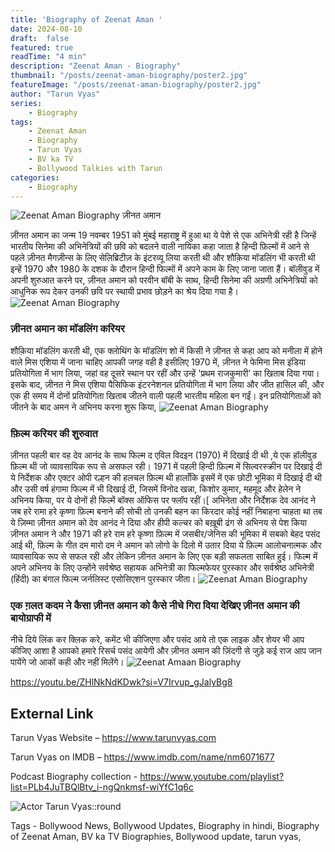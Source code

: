 ```yaml
---
title: 'Biography of Zeenat Aman '
date: 2024-08-10
draft:  false   
featured: true  
readTime: "4 min"
description: "Zeenat Aman - Biography"
thumbnail: "/posts/zeenat-aman-biography/poster2.jpg"
featureImage: "/posts/zeenat-aman-biography/poster2.jpg"
author: "Tarun Vyas"
series:
    - Biography
tags:
    - Zeenat Aman
    - Biography
    - Tarun Vyas
    - BV ka TV
    - Bollywood Talkies with Tarun
categories:     
    - Biography
---
```


![Zeenat Aman Biography](/posts/zeenat-aman-biography/poster1.jpg)
ज़ीनत अमान

ज़ीनत अमान का जन्म 19 नवम्बर 1951 को मुंबई महाराष्ट्र में हुआ था 
ये पेशे से एक अभिनेत्री रही है जिन्हें भारतीय सिनेमा की अभिनेत्रियों की छवि को बदलने वाली नायिका कहा जाता है 
हिन्दी फ़िल्मों में आने से पहले ज़ीनत मैगज़ीन्स के लिए सेलिब्रिटीज़ के इंटरव्यू लिया करती थी और शौक़िया मॉडलिंग भी करती थी  इन्हें 1970 और 1980 के दशक के दौरान हिन्दी फिल्मों में अपने काम के लिए जाना जाता हैं। बॉलीवुड में अपनी शुरुआत करने पर, ज़ीनत अमान को परवीन बॉबी के साथ, हिन्दी सिनेमा की अग्रणी अभिनेत्रियों को आधुनिक रूप देकर उनकी छवि पर स्थायी प्रभाव छोड़ने का श्रेय दिया गया है।
![Zeenat Aman Biography](/posts/zeenat-aman-biography/poster3.jpg)
### ज़ीनत अमान का मॉडलिंग करियर 
शौक़िया मॉडलिंग करती थी, एक क्लोथिंग के मॉडलिंग शो में किसी ने ज़ीनत से कहा आप को मनीला में होने वाले मिस एशिया में जाना चाहिए आपकी जगह वही है इसीलिए 1970 में, ज़ीनत ने  फेमिना मिस इंडिया प्रतियोगिता में भाग लिया, जहां वह दूसरे स्थान पर रहीं और उन्हें 'प्रथम राजकुमारी' का खिताब दिया गया। इसके बाद, ज़ीनत ने  मिस एशिया पैसिफिक इंटरनेशनल प्रतियोगिता में भाग लिया और जीत हासिल की, और एक ही समय में दोनों प्रतियोगिता खिताब जीतने वाली पहली भारतीय महिला बन गईं। इन प्रतियोगिताओं को जीतने के बाद अमन ने अभिनय करना शुरू किया,
![Zeenat Aman Biography](/posts/zeenat-aman-biography/poster4.jpg)
### फ़िल्म करियर की शुरुवात 

ज़ीनत पहली बार वह देव आनंद के साथ फिल्म द एविल विदइन (1970) में दिखाई दी थी ,ये एक हॉलीवुड फ़िल्म थी जो व्यावसायिक रूप से असफल रही। 1971 में पहली हिन्दी फ़िल्म में सिल्वरस्क्रीन पर दिखाई दी ये निर्देशक और एक्टर  ओपी रल्हन की हलचल फ़िल्म थी हालाँकि इसमें में एक छोटी भूमिका में दिखाई दी थी और उसी वर्ष हंगामा फिल्म में भी दिखाई दी, जिसमें विनोद खन्ना, किशोर कुमार, महमूद और हेलेन ने अभिनय किया, पर ये दोनों ही फिल्में बॉक्स ऑफिस पर फ्लॉप रहीं।[ अभिनेता और निर्देशक देव आनंद ने जब हरे रामा हरे कृष्णा फ़िल्म बनाने की सोची तो उनकी बहन का किरदार कोई नहीं निबाहना चाहता था तब ये ज़िम्मा ज़ीनत अमान को देव आनंद ने दिया और हीपी कल्चर को बख़ूबी ढंग से अभिनय से पेश किया ज़ीनत अमान ने और 1971 की हरे राम हरे कृष्णा फ़िल्म में जसबीर/जेनिस की भूमिका में सबको बेहद पसंद आई थी, 
फ़िल्म के गीत दम मारो दम ने अमान को लोगो के दिलो में उतार दिया ये फ़िल्म आलोचनात्मक और व्यावसायिक रूप से सफल रही और लेकिन ज़ीनत अमान  के लिए एक बड़ी सफलता साबित हुई। फिल्म में अपने अभिनय के लिए उन्होंने सर्वश्रेष्ठ सहायक अभिनेत्री का फिल्मफेयर पुरस्कार  और सर्वश्रेष्ठ अभिनेत्री (हिंदी) का बंगाल फिल्म जर्नलिस्ट एसोसिएशन पुरस्कार जीता। 
![Zeenat Aman Biography](/posts/zeenat-aman-biography/poster6.jpg)

### एक ग़लत कदम ने कैसा ज़ीनत अमान को कैसे नीचे गिरा दिया देखिए ज़ीनत अमान की बायोग्राफी में 
नीचे दिये लिंक कर क्लिक करे, कमेंट भी कीजिएगा और पसंद आये तो एक लाइक और शेयर भी आप कीजिए 
आशा है आपको हमारे रिसर्च पसंद आयेगी और ज़ीनत अमान की ज़िंदगी से जुड़े कई राज आप जान पायेंगे जो आकों कही और नहीं मिलेंगे।
![Zeenat Amaan Biography](/posts/zeenat-aman-biography/poster.jpg)

https://youtu.be/ZHlNkNdKDwk?si=V7Irvup_gJalyBg8


## External Link
Tarun Vyas Website – https://www.tarunvyas.com

Tarun Vyas on IMDB – https://www.imdb.com/name/nm6071677

Podcast Biography collection - https://www.youtube.com/playlist?list=PLb4JuTBQlBtv_i-ngQnkmsf-wiYfC1q6c

![Actor Tarun Vyas::round](/images/profile.png)

Tags - Bollywood News, Bollywood Updates, Biography in hindi, Biography of Zeenat Aman,  BV ka TV Biographies, Bollywood update, tarun vyas,
    